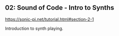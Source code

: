 ## 02: Sound of Code - Intro to Synths
https://sonic-pi.net/tutorial.html#section-2-1

Introduction to synth playing.
